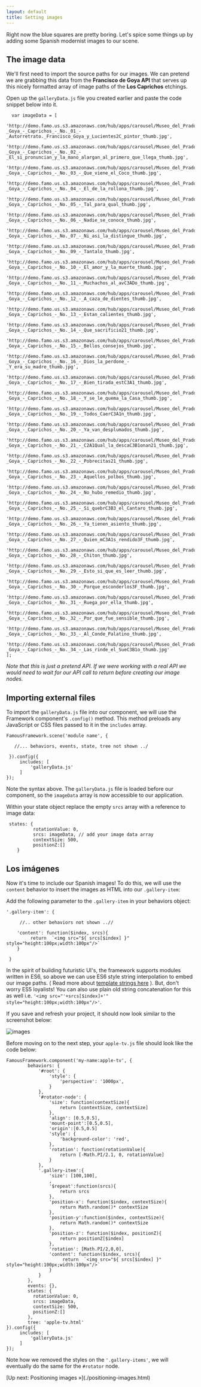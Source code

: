 ```yaml
---
layout: default
title: Setting images
---
```


Right now the blue squares are pretty boring. Let's spice some things up by adding some Spanish modernist images to our scene. 

## The image data 

We'll first need to import the source paths for our images. We can pretend we are grabbing this data from the **Francisco  de Goya API** that serves up this nicely formatted array of image paths of the **Los Caprichos** etchings.

Open up the `galleryData.js` file you created earlier and paste the code snippet below into it. 

	  var imageData = [
        'http://demo.famo.us.s3.amazonaws.com/hub/apps/carousel/Museo_del_Prado_-_Goya_-_Caprichos_-_No._01_-_Autorretrato._Francisco_Goya_y_Lucientes2C_pintor_thumb.jpg',
        'http://demo.famo.us.s3.amazonaws.com/hub/apps/carousel/Museo_del_Prado_-_Goya_-_Caprichos_-_No._02_-_El_si_pronuncian_y_la_mano_alargan_al_primero_que_llega_thumb.jpg',
        'http://demo.famo.us.s3.amazonaws.com/hub/apps/carousel/Museo_del_Prado_-_Goya_-_Caprichos_-_No._03_-_Que_viene_el_Coco_thumb.jpg',
        'http://demo.famo.us.s3.amazonaws.com/hub/apps/carousel/Museo_del_Prado_-_Goya_-_Caprichos_-_No._04_-_El_de_la_rollona_thumb.jpg',
        'http://demo.famo.us.s3.amazonaws.com/hub/apps/carousel/Museo_del_Prado_-_Goya_-_Caprichos_-_No._05_-_Tal_para_qual_thumb.jpg',
        'http://demo.famo.us.s3.amazonaws.com/hub/apps/carousel/Museo_del_Prado_-_Goya_-_Caprichos_-_No._06_-_Nadie_se_conoce_thumb.jpg',
        'http://demo.famo.us.s3.amazonaws.com/hub/apps/carousel/Museo_del_Prado_-_Goya_-_Caprichos_-_No._07_-_Ni_asi_la_distingue_thumb.jpg',
        'http://demo.famo.us.s3.amazonaws.com/hub/apps/carousel/Museo_del_Prado_-_Goya_-_Caprichos_-_No._09_-_Tantalo_thumb.jpg',
        'http://demo.famo.us.s3.amazonaws.com/hub/apps/carousel/Museo_del_Prado_-_Goya_-_Caprichos_-_No._10_-_El_amor_y_la_muerte_thumb.jpg',
        'http://demo.famo.us.s3.amazonaws.com/hub/apps/carousel/Museo_del_Prado_-_Goya_-_Caprichos_-_No._11_-_Muchachos_al_avC3ADo_thumb.jpg',
        'http://demo.famo.us.s3.amazonaws.com/hub/apps/carousel/Museo_del_Prado_-_Goya_-_Caprichos_-_No._12_-_A_caza_de_dientes_thumb.jpg',
        'http://demo.famo.us.s3.amazonaws.com/hub/apps/carousel/Museo_del_Prado_-_Goya_-_Caprichos_-_No._13_-_Estan_calientes_thumb.jpg',
        'http://demo.famo.us.s3.amazonaws.com/hub/apps/carousel/Museo_del_Prado_-_Goya_-_Caprichos_-_No._14_-_Que_sacrificio21_thumb.jpg',
        'http://demo.famo.us.s3.amazonaws.com/hub/apps/carousel/Museo_del_Prado_-_Goya_-_Caprichos_-_No._15_-_Bellos_consejos_thumb.jpg',
        'http://demo.famo.us.s3.amazonaws.com/hub/apps/carousel/Museo_del_Prado_-_Goya_-_Caprichos_-_No._16_-_Dios_la_perdone_-_Y_era_su_madre_thumb.jpg',
        'http://demo.famo.us.s3.amazonaws.com/hub/apps/carousel/Museo_del_Prado_-_Goya_-_Caprichos_-_No._17_-_Bien_tirada_estC3A1_thumb.jpg',
        'http://demo.famo.us.s3.amazonaws.com/hub/apps/carousel/Museo_del_Prado_-_Goya_-_Caprichos_-_No._18_-_Y_se_le_quema_la_Casa_thumb.jpg',
        'http://demo.famo.us.s3.amazonaws.com/hub/apps/carousel/Museo_del_Prado_-_Goya_-_Caprichos_-_No._19_-_Todos_CaerC3A1n_thumb.jpg',
        'http://demo.famo.us.s3.amazonaws.com/hub/apps/carousel/Museo_del_Prado_-_Goya_-_Caprichos_-_No._20_-_Ya_van_desplumados_thumb.jpg',
        'http://demo.famo.us.s3.amazonaws.com/hub/apps/carousel/Museo_del_Prado_-_Goya_-_Caprichos_-_No._21_-_C2A1Qual_la_descaC3B1onan21_thumb.jpg',
        'http://demo.famo.us.s3.amazonaws.com/hub/apps/carousel/Museo_del_Prado_-_Goya_-_Caprichos_-_No._22_-_Pobrecitas21_thumb.jpg',
        'http://demo.famo.us.s3.amazonaws.com/hub/apps/carousel/Museo_del_Prado_-_Goya_-_Caprichos_-_No._23_-_Aquellos_polbos_thumb.jpg',
        'http://demo.famo.us.s3.amazonaws.com/hub/apps/carousel/Museo_del_Prado_-_Goya_-_Caprichos_-_No._24_-_No_hubo_remedio_thumb.jpg',
        'http://demo.famo.us.s3.amazonaws.com/hub/apps/carousel/Museo_del_Prado_-_Goya_-_Caprichos_-_No._25_-_Si_quebrC3B3_el_Cantaro_thumb.jpg',
        'http://demo.famo.us.s3.amazonaws.com/hub/apps/carousel/Museo_del_Prado_-_Goya_-_Caprichos_-_No._26_-_Ya_tienen_asiento_thumb.jpg',
        'http://demo.famo.us.s3.amazonaws.com/hub/apps/carousel/Museo_del_Prado_-_Goya_-_Caprichos_-_No._27_-_Quien_mC3A1s_rendido3F_thumb.jpg',
        'http://demo.famo.us.s3.amazonaws.com/hub/apps/carousel/Museo_del_Prado_-_Goya_-_Caprichos_-_No._28_-_Chiton_thumb.jpg',
        'http://demo.famo.us.s3.amazonaws.com/hub/apps/carousel/Museo_del_Prado_-_Goya_-_Caprichos_-_No._29_-_Esto_si_que_es_leer_thumb.jpg',
        'http://demo.famo.us.s3.amazonaws.com/hub/apps/carousel/Museo_del_Prado_-_Goya_-_Caprichos_-_No._30_-_Porque_esconderlos3F_thumb.jpg',
        'http://demo.famo.us.s3.amazonaws.com/hub/apps/carousel/Museo_del_Prado_-_Goya_-_Caprichos_-_No._31_-_Ruega_por_ella_thumb.jpg',
        'http://demo.famo.us.s3.amazonaws.com/hub/apps/carousel/Museo_del_Prado_-_Goya_-_Caprichos_-_No._32_-_Por_que_fue_sensible_thumb.jpg',
        'http://demo.famo.us.s3.amazonaws.com/hub/apps/carousel/Museo_del_Prado_-_Goya_-_Caprichos_-_No._33_-_Al_Conde_Palatino_thumb.jpg',
        'http://demo.famo.us.s3.amazonaws.com/hub/apps/carousel/Museo_del_Prado_-_Goya_-_Caprichos_-_No._34_-_Las_rinde_el_SueC3B1o_thumb.jpg'
    ];

_Note that this is just a pretend API. If we were working with a real API we would need to wait for our API call to return before creating our image nodes._



## Importing external files

To import the `galleryData.js` file into our component, we will use the Framework component's `.config()` method. This method preloads any JavaScript or CSS files passed to it in the `includes` array.

    FamousFramework.scene('module name', {
    
       //... behaviors, events, state, tree not shown ../
       
     }).config({
         includes: [
             'galleryData.js'
         ]
    });

Note the syntax above. The `galleryData.js` file is loaded before our component, so the `imageData` array is now accessible to our application. 

Within your state object replace the empty `srcs` array with a reference to image data:

	 states: {
		      rotationValue: 0,  
		      srcs: imageData, // add your image data array   
		      contextSize: 500, 
		      positionZ:[]        
        } 



## Los im&aacute;genes

Now it's time to include our Spanish images! To do this, we will use the `content` behavior to insert the images as HTML into our `.gallery-item`: 
 
Add the following parameter to the `.gallery-item` in your behaviors object:
    
    '.gallery-item': {
         
         //.. other behaviors not shown ..//   
        
        'content': function($index, srcs){
             return  `<img src="${ srcs[$index] }" style="height:100px;width:100px"/>`
        }
     
     }

In the spirit of building futuristic UI's, the framework supports modules written in ES6, so above we can use ES6 style string interpolation to embed our image paths. ( Read more about [template strings here](https://developer.mozilla.org/en-US/docs/Web/JavaScript/Reference/template_strings) ). But, don't worry ES5 loyalists! You can also use plain old string concatenation for this as well i.e. `'<img src="'+srcs[$index]+'" style="height:100px;width:100px"/>'`.
	
If you save and refresh your project, it should now look similar to the screenshot below:

![images](addimages.png)


Before moving on to the next step, your `apple-tv.js` file should look like the code below:

    FamousFramework.component('my-name:apple-tv', {
            behaviors: {
                '#root': {
                    'style': {
                        'perspective': '1000px',
                    }
                },
                '#rotator-node': {
                    'size': function(contextSize){ 
                        return [contextSize, contextSize]
                    },         
                    'align': [0.5,0.5],          
                    'mount-point':[0.5,0.5],
                    'origin':[0.5,0.5]     
                    'style': {
                        'background-color': 'red',
                    },
                    'rotation': function(rotationValue){ 
                        return [-Math.PI/2.1, 0, rotationValue] 
                    }
                },
                '.gallery-item':{
                    'size': [100,100],  
                    ,
                    '$repeat':function(srcs){
                        return srcs   
                    },
                    'position-x': function($index, contextSize){ 
                        return Math.random()* contextSize
                    },
                    'position-y':function($index, contextSize){ 
                        return Math.random()* contextSize
                    },
                    'position-z': function($index, positionZ){ 
                        return positionZ[$index] 
                    },
                    'rotation': [Math.PI/2,0,0], 
                    'content': function($index, srcs){
                         return  `<img src="${ srcs[$index] }" style="height:100px;width:100px"/>`
                    }
                }
            },          
            events: {},              
            states: {
              rotationValue: 0,    
              srcs: imageData,    
              contextSize: 500,   
              positionZ:[]       
            },              
            tree: 'apple-tv.html'  
    }).config({
         includes: [
             'galleryData.js'
         ]
    });

Note how we removed the styles on the `'.gallery-items'`, we will eventually do the same for the `#rotator` node.


<span class="cta">
[Up next: Positioning images &raquo;](./positioning-images.html)
</span>
